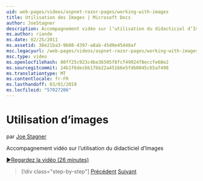 ```yaml
---
uid: web-pages/videos/aspnet-razor-pages/working-with-images
title: Utilisation des Images | Microsoft Docs
author: JoeStagner
description: Accompagnement vidéo sur l’utilisation du didacticiel d’Images
ms.author: riande
ms.date: 02/25/2011
ms.assetid: 38e21ba3-9b08-4397-a8ab-45d0e45448af
msc.legacyurl: /web-pages/videos/aspnet-razor-pages/working-with-images
msc.type: video
ms.openlocfilehash: 80ff25c923c4be36505f8fcf49924f8eccfe68e2
ms.sourcegitcommit: 24b1f6decbb17bb22a45166e5fdb0845c65af498
ms.translationtype: MT
ms.contentlocale: fr-FR
ms.lasthandoff: 03/01/2019
ms.locfileid: "57027206"
---
```

<a name="working-with-images"></a>Utilisation d’images
====================
par [Joe Stagner](https://github.com/JoeStagner)

Accompagnement vidéo sur l’utilisation du didacticiel d’Images

[&#9654;Regardez la vidéo (26 minutes)](https://channel9.msdn.com/Blogs/ASP-NET-Site-Videos/working-with-images)

> [!div class="step-by-step"]
> [Précédent](working-with-files.md)
> [Suivant](working-with-video.md)
